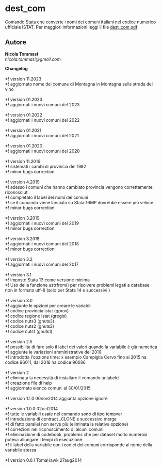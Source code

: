 # dest_com
Comando Stata che converte i nomi dei comuni italiani nel codice numerico ufficiale ISTAT.
Per maggiori informazioni leggi il file [dest_com.pdf](https://github.com/NicolaTommasi8/dest_com/blob/master/dest_com.pdf)



Autore
------
  **Nicola Tommasi**  
  _nicola.tommasi@gmail.com_     

  
**Changelog**<br><br>
*! version 11.2023<br>
*!   aggiornato nome del comune di Montagna in Montagna sulla strada del vino<br><br>
*! version 01.2023<br>
*!   aggiornati i nuovi comuni del 2023<br><br>
*! version 01.2022<br>
*!   aggiornati i nuovi comuni del 2022<br><br>
*! version 01.2021<br>
*!   aggiornati i nuovi comuni del 2021<br><br>
*! version 01.2020<br>
*!   aggiornati i nuovi comuni del 2020<br><br>
*! version 11.2019<br>
*!   sistemati i cambi di provincia del 1992<br>
*!   minor bugs correction<br><br>
*! version 4.2019<br>
*!   adesso i comuni che hanno cambiato provincia vengono correttamente riconosciuti<br>
*!   completato il label dei nomi dei comuni<br>
*!   se il comando viene lanciato su Stata 16MP dovrebbe essere più veloce<br>
*!   minor bugs correction<br><br>
*! version 3.2019<br>
*!   aggiornati i nuovi comuni del 2019<br>
*!   minor bugs correction<br><br>
*! version 3.2018<br>
*!   aggiornati i nuovi comuni del 2018<br>
*!   minor bugs correction<br><br>
*! version 3.2<br>
*!   aggiornati i nuovi comuni del 2017<br><br>
*! version 3.1<br>
*!   Imposto Stata 13 come versione minima<br>
*!   Uso della funzione ustrfrom() per risolvere problemi legati a database non in formato utf-8 (solo per Stata 14 e successivi  )<br><br>
*! version 3.0<br>
*!   aggiunte le opzioni per creare le variabili<br>
*!     codice provincia istat (gprov)<br>
*!     codice regione istat  (gregio)<br>
*!     codice nuts3 (gnuts3)<br>
*!     codice nuts2 (gnuts2)<br>
*!     codice nuts1 (gnuts1)<br><br>
*! version 2.5<br>
*!   possibilità di fare solo il label dei valori quando la variabile è già numerica<br>
*!   aggiunte le variazioni amministrative del 2016<br>
*!   introdotta l'opzione time: x esempio Campiglia Cervo fino al 2015 ha codice 96011, dal 2016 ha codice 96086<br><br>
*! version 2<br>
*!   eliminata la  necessità di installare il comando unlabeld<br>
*!   creazione file di help<br>
*!   aggiornato elenco comuni al 30/01/2015<br><br>
*! version 1.1.0  06nov2014 aggiunta opzione ignore<br><br>
*! version 1.0.0  02oct2014<br>
*!   tutte le variabili usate nel comando sono di tipo tempvar<br>
*!   introduzione  di contract _CLONE e successivo merge<br>
*!   di fatto parallel non serve più (eliminata la relativa opzione)<br>
*!   correzioni nel riconoscimento di alcuni comuni<br>
*!   eliminazione di codebook, problems che per dataset molto numerosi poteva allungare i tempi di esecuzione<br>
*!   il label della variabile con i codici dei comuni corrisponde al nome della variabile stessa<br><br>
*! version 0.0.1  TomaHawk  27aug2014<br>

